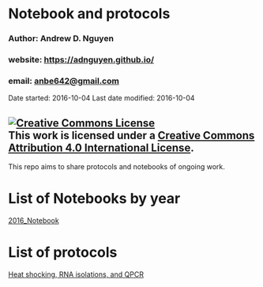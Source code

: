 # Notebook and protocols 
### Author: Andrew D. Nguyen    
### website: https://adnguyen.github.io/    
### email: anbe642@gmail.com   
Date started: 2016-10-04
Last date modified: 2016-10-04    


<a rel="license" href="http://creativecommons.org/licenses/by/4.0/"><img alt="Creative Commons License" style="border-width:0" src="https://i.creativecommons.org/l/by/4.0/88x31.png" /></a><br />This work is licensed under a <a rel="license" href="http://creativecommons.org/licenses/by/4.0/">Creative Commons Attribution 4.0 International License</a>.
------

This repo aims to share protocols and notebooks of ongoing work. 

# List of Notebooks by year
[2016_Notebook](https://github.com/adnguyen/Notebooks_and_Protocols/blob/master/2016_notebook.md)


# List of protocols

[Heat shocking, RNA isolations, and QPCR](https://github.com/adnguyen/Notebooks_and_Protocols/blob/master/2016_ANBE_protocols.md)
